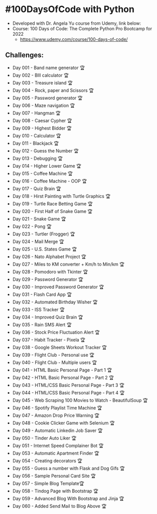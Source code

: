 # #100DaysOfCode with Python
* Developed with Dr. Angela Yu course from Udemy, link below:
* Course: 100 Days of Code: The Complete Python Pro Bootcamp for 2022
    - https://www.udemy.com/course/100-days-of-code/


## Challenges:
* Day 001 - Band name generator 🏆
* Day 002 - BIll  calculator 🏆
* Day 003 - Treasure island 🏆
* Day 004 - Rock, paper and Scissors 🏆
* Day 005 - Password generator 🏆
* Day 006 - Maze navigation 🏆
* Day 007 - Hangman 🏆
* Day 008 - Caesar Cypher 🏆
* Day 009 - Highest Bidder 🏆
* Day 010 - Calculator 🏆
* Day 011 - Blackjack 🏆
* Day 012 - Guess the Number 🏆
* Day 013 - Debugging 🏆
* Day 014 - Higher Lower Game 🏆
* Day 015 - Coffee Machine 🏆
* Day 016 - Coffee Machine - OOP 🏆
* Day 017 - Quiz Brain 🏆
* Day 018 - Hirst Painting with Turtle Graphics 🏆
* Day 019 - Turtle Race Betting Game 🏆
* Day 020 - First Half of Snake Game 🏆
* Day 021 - Snake Game 🏆
* Day 022 - Pong 🏆
* Day 023 - Turtler (Frogger) 🏆
* Day 024 - Mail Merge 🏆
* Day 025 - U.S. States Game 🏆
* Day 026 - Nato Alphabet Project 🏆
* Day 027 - Miles to KM converter + Km/h to Min/km 🏆
* Day 028 - Pomodoro with Tkinter 🏆
* Day 029 - Password Generator 🏆
* Day 030 - Improved Password Generator 🏆
* Day 031 - Flash Card App 🏆
* Day 032 - Automated Birthday Wisher 🏆
* Day 033 - ISS Tracker 🏆
* Day 034 - Improved Quiz Brain 🏆
* Day 035 - Rain SMS Alert 🏆
* Day 036 - Stock Price Fluctuation Alert 🏆
* Day 037 - Habit Tracker - Pixela 🏆
* Day 038 - Google Sheets Workout Tracker 🏆
* Day 039 - Flight Club - Personal use 🏆
* Day 040 - Flight Club - Multiple users 🏆
* Day 041 - HTML Basic Personal Page - Part 1 🏆
* Day 042 - HTML Basic Personal Page - Part 2 🏆
* Day 043 - HTML/CSS Basic Personal Page - Part 3 🏆
* Day 044 - HTML/CSS Basic Personal Page - Part 4 🏆
* Day 045 - Web Scraping 100 Movies to Watch - BeautifulSoup 🏆
* Day 046 - Spotify Playlist Time Machine 🏆
* Day 047 - Amazon Drop Price Warning 🏆
* Day 048 - Cookie Clicker Game with Selenium 🏆
* Day 049 - Automatic Linkedin Job Saver 🏆
* Day 050 - Tinder Auto Liker 🏆
* Day 051 - Internet Speed Complainer Bot 🏆
* Day 053 - Automatic Apartment Finder 🏆
* Day 054 - Creating decorators 🏆
* Day 055 - Guess a number with Flask and Dog Gifs 🏆
* Day 056 - Sample Personal Card Site 🏆
* Day 057 - Simple Blog Template🏆
* Day 058 - Tindog Page with Bootstrap 🏆
* Day 059 - Advanced Blog With Bootstrap and Jinja 🏆
* Day 060 - Added Send Mail to Blog Above 🏆